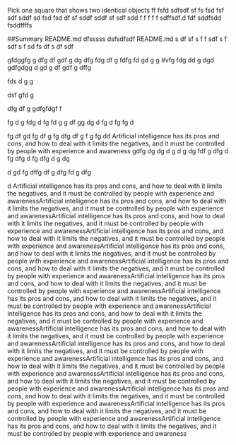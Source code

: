 Pick one square that shows two identical objects
ff
fsfd
sdfsdf
sf
fs
fsd
fsf
sdf
sddf
sd
fsd
fsd
df
sf
sddf
sddf
sf
sdf
sdd
f
f
f
f
f
sdffsdf.d
fdf
sddfsdd
fsddffffs

##Summary
README.md
dfsssss
dsfsdfsdf
README.md
s
df
sf
s
f
f
sdf
s
f
sdf
s
f
sd
fs
df
s
df
sdf

gfdggfg
g
dfg
df
gdf
g
dg
dfg
fdg
df
g
fdfg
fd
gd
g
g
#vfg
fdg
dd
g
dgd
gdfgdgg
d
gd
g
df
gdf
g
dffg

fds
d
g
g

dsf
gfd
g


dfg
df
g
gdfgfdgf
f

fg
d
g
fdg
d
fg
fd
g
g
df
gg
dg
d
fg
d
fg
fg
d

fg
df
gd
fg
df
g
fg
dfg
df
g
f
g
fg
dd
Artificial intelligence has its pros and cons, and how to deal with it limits the negatives, and it must be controlled by people with experience and awareness
gdfg
dg
dg
d
g
d
g
dg
fdf
g
dfg
d
fg
dfg
d
fg
dfg
d
g
dg

d
gd
fg
dffg
df
g
dfg
fd
g
dfg

d
Artificial intelligence has its pros and cons, and how to deal with it limits the negatives, and it must be controlled by people with experience and awarenessArtificial intelligence has its pros and cons, and how to deal with it limits the negatives, and it must be controlled by people with experience and awarenessArtificial intelligence has its pros and cons, and how to deal with it limits the negatives, and it must be controlled by people with experience and awarenessArtificial intelligence has its pros and cons, and how to deal with it limits the negatives, and it must be controlled by people with experience and awarenessArtificial intelligence has its pros and cons, and how to deal with it limits the negatives, and it must be controlled by people with experience and awarenessArtificial intelligence has its pros and cons, and how to deal with it limits the negatives, and it must be controlled by people with experience and awarenessArtificial intelligence has its pros and cons, and how to deal with it limits the negatives, and it must be controlled by people with experience and awarenessArtificial intelligence has its pros and cons, and how to deal with it limits the negatives, and it must be controlled by people with experience and awarenessArtificial intelligence has its pros and cons, and how to deal with it limits the negatives, and it must be controlled by people with experience and awarenessArtificial intelligence has its pros and cons, and how to deal with it limits the negatives, and it must be controlled by people with experience and awarenessArtificial intelligence has its pros and cons, and how to deal with it limits the negatives, and it must be controlled by people with experience and awarenessArtificial intelligence has its pros and cons, and how to deal with it limits the negatives, and it must be controlled by people with experience and awarenessArtificial intelligence has its pros and cons, and how to deal with it limits the negatives, and it must be controlled by people with experience and awarenessArtificial intelligence has its pros and cons, and how to deal with it limits the negatives, and it must be controlled by people with experience and awarenessArtificial intelligence has its pros and cons, and how to deal with it limits the negatives, and it must be controlled by people with experience and awarenessArtificial intelligence has its pros and cons, and how to deal with it limits the negatives, and it must be controlled by people with experience and awareness
